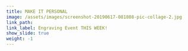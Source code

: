 ```yaml
---
title: MAKE IT PERSONAL
image: /assets/images/screenshot-20190617-081808-pic-collage-2.jpg
link_path:
link_label: Engraving Event THIS WEEK!
show_slide: true
weight: -1
---
```


